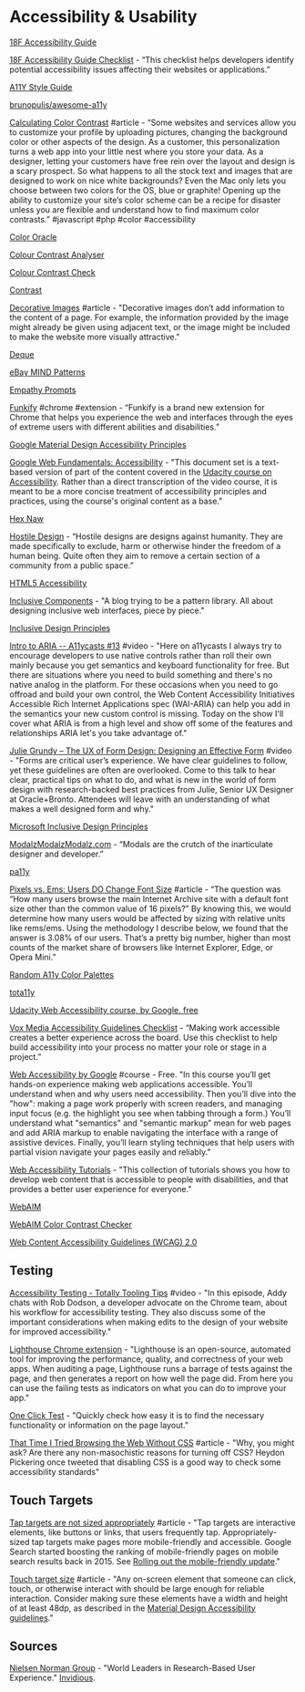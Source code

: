 # Accessibility & Usability



[18F Accessibility Guide](https://accessibility.18f.gov/)

[18F Accessibility Guide Checklist](https://accessibility.18f.gov/checklist/) - “This checklist helps developers identify potential accessibility issues affecting their websites or applications.”

[A11Y Style Guide](http://a11y-style-guide.com/style-guide/)

[brunopulis/awesome-a11y](https://github.com/brunopulis/awesome-a11y)

[Calculating Color Contrast](https://24ways.org/2010/calculating-color-contrast/) \#article - “Some websites and services allow you to customize your profile by uploading pictures, changing the background color or other aspects of the design. As a customer, this personalization turns a web app into your little nest where you store your data. As a designer, letting your customers have free rein over the layout and design is a scary prospect. So what happens to all the stock text and images that are designed to work on nice white backgrounds? Even the Mac only lets you choose between two colors for the OS, blue or graphite! Opening up the ability to customize your site’s color scheme can be a recipe for disaster unless you are flexible and understand how to find maximum color contrasts.” \#javascript \#php \#color \#accessibility

[Color Oracle](http://colororacle.org/)

[Colour Contrast Analyser](https://www.paciellogroup.com/resources/contrastanalyser/)

[Colour Contrast Check](https://snook.ca/technical/colour_contrast/colour.html#fg=CFFF33,bg=333333)

[Contrast](https://usecontrast.com/)

[Decorative Images](https://www.w3.org/WAI/tutorials/images/decorative/) \#article - "Decorative images don’t add information to the content of a page. For example, the information provided by the image might already be given using adjacent text, or the image might be included to make the website more visually attractive."

[Deque](https://www.deque.com/)

[eBay MIND Patterns](https://ianmcburnie.github.io/mindpatterns/index.html)

[Empathy Prompts](https://empathyprompts.net/)

[Funkify](https://www.funkify.org/) \#chrome \#extension - “Funkify is a brand new extension for Chrome that helps you experience the web and interfaces through the eyes of extreme users with different abilities and disabilities.”

[Google Material Design Accessibility Principles](https://material.io/guidelines/usability/accessibility.html)

[Google Web Fundamentals: Accessibility](https://developers.google.com/web/fundamentals/accessibility/) - "This document set is a text-based version of part of the content covered in the [Udacity course on Accessibility](https://www.udacity.com/course/web-accessibility--ud891). Rather than a direct transcription of the video course, it is meant to be a more concise treatment of accessibility principles and practices, using the course's original content as a base."

[Hex Naw](https://hexnaw.com/)

[Hostile Design](https://hostiledesign.org/) - “Hostile designs are designs against humanity. They are made specifically to exclude, harm or otherwise hinder the freedom of a human being. Quite often they aim to remove a certain section of a community from a public space.”

[HTML5 Accessibility](http://www.html5accessibility.com/)

[Inclusive Components](https://inclusive-components.design/)  - "A blog trying to be a pattern library. All about designing inclusive web interfaces, piece by piece."

[Inclusive Design Principles](http://inclusivedesignprinciples.org/)

[Intro to ARIA -- A11ycasts \#13](https://www.youtube.com/watch?v=g9Qff0b-lHk) \#video - "Here on a11ycasts I always try to encourage developers to use native controls rather than roll their own mainly because you get semantics and keyboard functionality for free. But there are situations where you need to build something and there's no native analog in the platform. For these occasions when you need to go offroad and build your own control, the Web Content Accessibility Initiatives Accessible Rich Internet Applications spec \(WAI-ARIA\) can help you add in the semantics your new custom control is missing. Today on the show I'll cover what ARIA is from a high level and show off some of the features and relationships ARIA let's you take advantage of."

[Julie Grundy – The UX of Form Design: Designing an Effective Form](https://www.youtube.com/watch?v=hPS7LUW7SlA) \#video - "Forms are critical user’s experience. We have clear guidelines to follow, yet these guidelines are often are overlooked. Come to this talk to hear clear, practical tips on what to do, and what is new in the world of form design with research-backed best practices from Julie, Senior UX Designer at Oracle+Bronto. Attendees will leave with an understanding of what makes a well designed form and why."

[Microsoft Inclusive Design Principles](https://www.microsoft.com/en-us/design/inclusive)

[ModalzModalzModalz.com](https://modalzmodalzmodalz.com/#content) - “Modals are the crutch of the inarticulate designer and developer.”

[pa11y](https://github.com/pa11y/pa11y)

[Pixels vs. Ems: Users DO Change Font Size](https://medium.com/@vamptvo/pixels-vs-ems-users-do-change-font-size-5cfb20831773) \#article - “The question was “How many users browse the main Internet Archive site with a default font size other than the common value of 16 pixels?” By knowing this, we would determine how many users would be affected by sizing with relative units like rems/ems. Using the methodology I describe below, we found that the answer is 3.08% of our users. That’s a pretty big number, higher than most counts of the market share of browsers like Internet Explorer, Edge, or Opera Mini.”

[Random A11y Color Palettes](https://randoma11y.com/)

[tota11y](http://khan.github.io/tota11y/)

[Udacity Web Accessibility course, by Google, free](https://www.udacity.com/course/web-accessibility--ud891)

[Vox Media Accessibility Guidelines Checklist](http://accessibility.voxmedia.com/) - “Making work accessible creates a better experience across the board. Use this checklist to help build accessibility into your process no matter your role or stage in a project.”

[Web Accessibility by Google](https://www.udacity.com/course/web-accessibility--ud891) \#course - Free. "In this course you’ll get hands-on experience making web applications accessible. You’ll understand when and why users need accessibility. Then you’ll dive into the "how": making a page work properly with screen readers, and managing input focus \(e.g. the highlight you see when tabbing through a form.\) You’ll understand what "semantics" and "semantic markup" mean for web pages and add ARIA markup to enable navigating the interface with a range of assistive devices. Finally, you’ll learn styling techniques that help users with partial vision navigate your pages easily and reliably."

[Web Accessibility Tutorials](https://www.w3.org/WAI/tutorials/) - "This collection of tutorials shows you how to develop web content that is accessible to people with disabilities, and that provides a better user experience for everyone."

[WebAIM](http://webaim.org/resources/designers/)

[WebAIM Color Contrast Checker](http://webaim.org/resources/contrastchecker/)

[Web Content Accessibility Guidelines \(WCAG\) 2.0](https://www.w3.org/TR/WCAG20/)

## Testing

[Accessibility Testing - Totally Tooling Tips](https://www.youtube.com/watch?v=56zCnwj58e4) \#video - "In this episode, Addy chats with Rob Dodson, a developer advocate on the Chrome team, about his workflow for accessibility testing. They also discuss some of the important considerations when making edits to the design of your website for improved accessibility."

[Lighthouse Chrome extension](https://chrome.google.com/webstore/detail/lighthouse/blipmdconlkpinefehnmjammfjpmpbjk) - "Lighthouse is an open-source, automated tool for improving the performance, quality, and correctness of your web apps. When auditing a page, Lighthouse runs a barrage of tests against the page, and then generates a report on how well the page did. From here you can use the failing tests as indicators on what you can do to improve your app."

[One Click Test](https://oneclicktest.com/?ref=producthunt) - "Quickly check how easy it is to find the necessary functionality or information on the page layout."

[That Time I Tried Browsing the Web Without CSS](https://css-tricks.com/that-time-i-tried-browsing-the-web-without-css/) \#article - "Why, you might ask? Are there any non-masochistic reasons for turning off CSS? Heydon Pickering once tweeted that disabling CSS is a good way to check some accessibility standards"

## Touch Targets

[Tap targets are not sized appropriately](https://developers.google.com/web/tools/lighthouse/audits/tap-targets) \#article - "Tap targets are interactive elements, like buttons or links, that users frequently tap. Appropriately-sized tap targets make pages more mobile-friendly and accessible. Google Search started boosting the ranking of mobile-friendly pages on mobile search results back in 2015. See [Rolling out the mobile-friendly update](https://webmasters.googleblog.com/2015/04/rolling-out-mobile-friendly-update.html)."

[Touch target size](https://support.google.com/accessibility/android/answer/7101858?hl=en) \#article - "Any on-screen element that someone can click, touch, or otherwise interact with should be large enough for reliable interaction. Consider making sure these elements have a width and height of at least 48dp, as described in the [Material Design Accessibility guidelines](https://material.google.com/usability/accessibility.html#accessibility-layout)."

## Sources

[Nielsen Norman Group](https://www.nngroup.com/) - "World Leaders in Research-Based User Experience." [Invidious](https://www.invidio.us/channel/UC2oCugzU6W8-h95W7eBTUEg).

